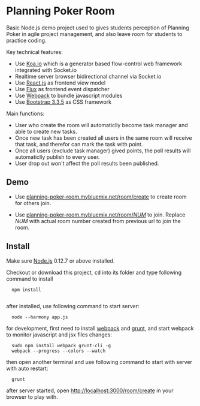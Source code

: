 # Planning Poker Room


Basic Node.js demo project used to gives students perception of Planning Poker in agile project management, and also leave room for students to practice coding.

Key technical features:

 * Use [Koa.io](https://github.com/koajs/koa.io) which is a generator based flow-control web framework integrated with Socket.io
 * Realtime server browser bidirectional channel via Socket.io
 * Use [React.js](https://facebook.github.io/react/) as frontend view model
 * Use [Flux](https://facebook.github.io/flux/) as frontend event dispatcher
 * Use [Webpack](http://webpack.github.io/) to bundle javascript modules 
 * Use [Bootstrap 3.3.5](http://getbootstrap.com/) as CSS framework

Main functions:
 * User who create the room will automaticlly become task manager and able to create new tasks.
 * Once new task has been created all users in the same room will receive that task, and therefor can mark the task with point.
 * Once all users (exclude task manager) gived points, the poll results will automaticlly publish to every user.
 * User drop out won't affect the poll results been published.




## Demo

* Use [planning-poker-room.mybluemix.net/room/create](planning-poker-room.mybluemix.net/room/create) to create room for others join.

* Use [planning-poker-room.mybluemix.net/room/*NUM*](planning-poker-room.mybluemix.net/room/) to join.
 Replace *NUM* with actual room number created from previous url to join the room.

## Install

Make sure [Node.js](https://nodejs.org/download/) 0.12.7 or above installed.

Checkout or download this project, <kbd>cd</kbd> into its folder and type following command to install
```
  npm install
  
```
after installed, use following command to start server:
```
  node --harmony app.js
```

for development, first need to install [webpack](http://webpack.github.io/) and [grunt](http://gruntjs.com), and start webpack to monitor javascript and jsx files changes:
```
  sudo npm install webpack grunt-cli -g
  webpack --progress --colors --watch
```
then open another terminal and use following command to start with server with auto restart:
```
  grunt
```

after server started, open [http://localhost:3000/room/create](http://localhost:3000/room/create)
in your browser to play with.


